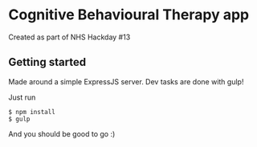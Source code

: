 # Cognitive Behavioural Therapy app

Created as part of NHS Hackday #13

## Getting started

Made around a simple ExpressJS server. Dev tasks are done with gulp!

Just run

```
$ npm install
$ gulp
```

And you should be good to go :)